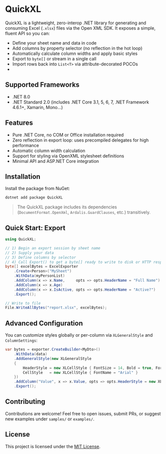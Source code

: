 # QuickXL

QuickXL is a lightweight, zero-interop .NET library for generating and consuming Excel (`.xlsx`) files via the Open XML SDK. It exposes a simple, fluent API so you can:

- Define your sheet name and data in code  
- Add columns by property selector (no reflection in the hot loop)  
- Automatically calculate column widths and apply basic styles  
- Export to `byte[]` or stream in a single call  
- Import rows back into `List<T>` via attribute-decorated POCOs  
- 
## Supported Frameworks

- .NET 8.0
- .NET Standard 2.0 (includes .NET Core 3.1, 5, 6, 7, .NET Framework 4.6.1+, Xamarin, Mono…)

## Features

- Pure .NET Core, no COM or Office installation required
- Zero reflection in export loop: uses precompiled delegates for high performance
- Automatic column width calculation
- Support for styling via OpenXML stylesheet definitions
- Minimal API and ASP.NET Core integration

## Installation

Install the package from NuGet:

```bash
dotnet add package QuickXL
```

> The QuickXL package includes its dependencies (`DocumentFormat.OpenXml`, `Ardalis.GuardClauses`, etc.) transitively.

## Quick Start: Export

```csharp
using QuickXL;

// 1) Begin an export session by sheet name
// 2) Supply your data
// 3) Define columns by selector
// 4) Call Export() to get a byte[] ready to write to disk or HTTP response
byte[] excelBytes = ExcelExporter
    .Create<Person>("MySheet")
    .WithData(myPersonList)
    .AddColumn(x => x.Name,     opts => opts.HeaderName = "Full Name")
    .AddColumn(x => x.Age)
    .AddColumn(x => x.IsActive, opts => opts.HeaderName = "Active?")
    .Export();

// Write to file
File.WriteAllBytes("report.xlsx", excelBytes);

```

## Advanced Configuration

You can customize styles globally or per-column via `XLGeneralStyle` and `ColumnSettings`:

```csharp
var bytes = exporter.CreateBuilder<MyDto>()
    .WithData(data)
    .AddGeneralStyle(new XLGeneralStyle
    {
        HeaderStyle = new XLCellStyle { FontSize = 14, Bold = true, ForegroundColor = "#FF0000" },
        CellStyle   = new XLCellStyle { FontName = "Arial" }
    })
    .AddColumn("Value", x => x.Value, opts => opts.HeaderStyle = new XLCellStyle { Italic = true })
    .Export();
```

## Contributing

Contributions are welcome! Feel free to open issues, submit PRs, or suggest new examples under `samples/` or `examples/`.

## License

This project is licensed under the [MIT License](LICENSE).

